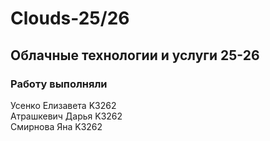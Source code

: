 # Clouds-25/26
## Облачные технологии и услуги 25-26
### Работу выполняли
Усенко Елизавета K3262  
Атрашкевич Дарья K3262  
Смирнова Яна K3262  
